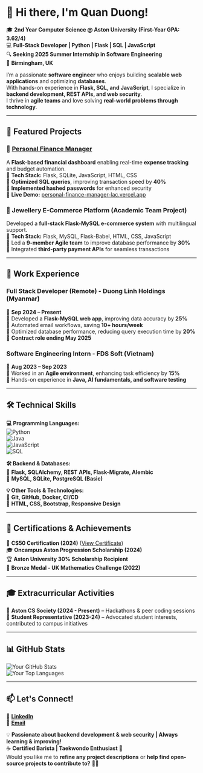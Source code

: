 # 👋 Hi there, I'm Quan Duong!  

🎓 **2nd Year Computer Science @ Aston University (First-Year GPA: 3.62/4)**  
💻 **Full-Stack Developer | Python | Flask | SQL | JavaScript**  
🔍 **Seeking 2025 Summer Internship in Software Engineering**  
📍 **Birmingham, UK**  

I’m a passionate **software engineer** who enjoys building **scalable web applications** and optimizing **databases**.  
With hands-on experience in **Flask, SQL, and JavaScript**, I specialize in **backend development, REST APIs, and web security**.  
I thrive in **agile teams** and love solving **real-world problems through technology**.

---

## 🚀 Featured Projects  

### 🔹 [**Personal Finance Manager**](https://github.com/Quanthenewbiecoder/Personal-finance-manager)  
A **Flask-based financial dashboard** enabling real-time **expense tracking** and budget automation.  
🔹 **Tech Stack:** Flask, SQLite, JavaScript, HTML, CSS  
🔹 **Optimized SQL queries**, improving transaction speed by **40%**  
🔹 **Implemented hashed passwords** for enhanced security  
🔹 **Live Demo:** [personal-finance-manager-lac.vercel.app](https://personal-finance-manager-lac.vercel.app)  

### 🔹 Jewellery E-Commerce Platform (Academic Team Project)  
Developed a **full-stack Flask-MySQL e-commerce system** with multilingual support.  
🔹 **Tech Stack:** Flask, MySQL, Flask-Babel, HTML, CSS, JavaScript  
🔹 Led a **9-member Agile team** to improve database performance by **30%**  
🔹 Integrated **third-party payment APIs** for seamless transactions  

---

## 💼 Work Experience  

### **Full Stack Developer (Remote) - Duong Linh Holdings (Myanmar)**
📅 **Sep 2024 – Present**  
🔹 Developed a **Flask-MySQL web app**, improving data accuracy by **25%**  
🔹 Automated email workflows, saving **10+ hours/week**  
🔹 Optimized database performance, reducing query execution time by **20%**  
💼 **Contract role ending May 2025**  

### **Software Engineering Intern - FDS Soft (Vietnam)**
📅 **Aug 2023 – Sep 2023**  
🔹 Worked in an **Agile environment**, enhancing task efficiency by **15%**  
🔹 Hands-on experience in **Java, AI fundamentals, and software testing**  

---

## 🛠 Technical Skills  

**💻 Programming Languages:**  
![Python](https://img.shields.io/badge/Python-blue?style=flat&logo=python)  
![Java](https://img.shields.io/badge/Java-red?style=flat&logo=java)  
![JavaScript](https://img.shields.io/badge/JavaScript-yellow?style=flat&logo=javascript)  
![SQL](https://img.shields.io/badge/SQL-green?style=flat&logo=mysql)  

**🛠 Backend & Databases:**  
🔹 **Flask, SQLAlchemy, REST APIs, Flask-Migrate, Alembic**  
🔹 **MySQL, SQLite, PostgreSQL (Basic)**  

**💡 Other Tools & Technologies:**  
🔹 **Git, GitHub, Docker, CI/CD**  
🔹 **HTML, CSS, Bootstrap, Responsive Design**  

---

## 🎯 Certifications & Achievements  
🏅 **CS50 Certification (2024)** ([View Certificate](https://courses.edx.org/certificates/faf76bfe74a349ab994c2689da52658d))  
🎓 **Oncampus Aston Progression Scholarship (2024)**  
🏆 **Aston University 30% Scholarship Recipient**  
🏅 **Bronze Medal - UK Mathematics Challenge (2022)**  

---

## 🎓 Extracurricular Activities  
🎯 **Aston CS Society (2024 - Present)** – Hackathons & peer coding sessions  
🏫 **Student Representative (2023-24)** – Advocated student interests, contributed to campus initiatives  

---

## 📊 GitHub Stats  

![Your GitHub Stats](https://github-readme-stats.vercel.app/api?username=Quanthenewbiecoder&show_icons=true&theme=radical)  
![Your Top Languages](https://github-readme-stats.vercel.app/api/top-langs/?username=Quanthenewbiecoder&layout=compact)  

---

## 📫 Let's Connect!  
🔗 **[LinkedIn](https://linkedin.com/in/duong-anh-quan-bb4b3b1a4)**  
📩 **[Email](mailto:quan.duong4work@gmail.com)**  

💡 **Passionate about backend development & web security | Always learning & improving!**  
☕ **Certified Barista | Taekwondo Enthusiast** 🥋  
Would you like me to **refine any project descriptions** or **help find open-source projects to contribute to?** 🚀😊

